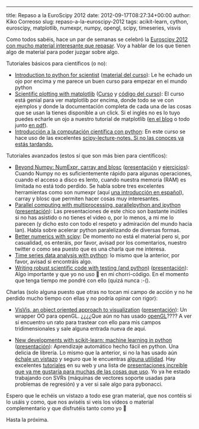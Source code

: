 ---
title: Repaso a la EuroScipy 2012
date: 2012-09-17T08:27:34+00:00
author: Kiko Correoso
slug: repaso-a-la-euroscipy-2012
tags: acikit-learn, cython, euroscipy, matplotlib, numexpr, numpy, opengl, scipy, timeseries, visvis

Como todos sabéis, hace un par de semanas se celebró la [Euroscipy 2012 con mucho material interesante que repasar](http://www.euroscipy.org/conference/euroscipy2012). Voy a hablar de los que tienen algo de material para poder juzgar sobre algo.

Tutoriales básicos para científicos (o no):

  * [Introduction to python for scientist](http://www.euroscipy.org/talk/6563) ([material del curso](http://www.euroscipy.org/file/9018?vid=download)): Le he echado un ojo por encima y me parece un buen curso para empezar en el mundo python
  * [Scientific plotting with matplotlib](http://www.euroscipy.org/talk/6573) ([Curso](http://webloria.loria.fr/~rougier/teaching/matplotlib/) y [código del curso](https://github.com/rougier/scipy-lecture-notes/tree/euroscipy-2012/intro/matplotlib)): El curso está genial para ver matplotlib por encima, donde todo se ve con ejemplos y donde la documentación completa de cada una de las cosas que se usan la tienes disponible a un click. Si el inglés no es lo tuyo puedes echarle un ojo a nuestro tutorial de matplotlib ([en el blog](https://pybonacci.org/tag/tutorial-matplotlib-pyplot/) o todo junto [en pdf](http://new.pybonacci.org/images/2012/08/tutorial-de-matplotlib-pyplotv0-1-201208311.pdf)).
  * [Introducción a la computación científica con python](http://www.euroscipy.org/talk/6578): En este curso se hace uso de las excelentes [scipy-lecture-notes. Si no las conoces ya estás tardando.](http://scipy-lectures.github.com/)

Tutoriales avanzados (estos sí que son más bien para científicos):

  * [Beyond Numpy: NumExpr, carray and blosc](http://www.euroscipy.org/talk/6602) ([presentación](http://www.euroscipy.org/file/8920?vid=download) y [ejercicios](http://www.euroscipy.org/file/8921?vid=download)): Cuando Numpy no es suficientemente rápido para algunas operaciones, cuando el acceso a disco es lento, cuando nuestra memoria (RAM) es limitada no está todo perdido. Se habla sobre tres excelentes herramientas como son numexpr (aquí [una introducción en español](http://www.slideshare.net/kikocorreoso/numexpr-python-madrid-13428246)), carray y blosc que permiten hacer cosas muy interesantes.
  * [Parallel computing with multiprocessing, parallelpython and ipython](http://www.euroscipy.org/talk/6612) ([presentación](http://www.euroscipy.org/file/9017?vid=download)): Las presentaciones de este chico son bastante inútiles si no has asistido o no tienes el video o, por lo menos, a mi me lo parecen (y dicho esto con todo el respeto y admiración del mundo hacia Ian). Habla sobre acelerar python paralelizando de diversas formas.
  * [Better numerics with scipy](http://www.euroscipy.org/talk/6617): De momento no está el material pero si, por casualidad, os enteráis, por favor, avisad por los comentarios, nuestro twitter o como sea puesto que es una charla que me interesa.
  * [Time series data analysis with python](http://www.euroscipy.org/talk/6629): lo mismo que la anterior, por favor, avisad si encontráis algo.
  * [Writing robust scientific code with testing (and python)](http://www.euroscipy.org/talk/6634) ([presentación](http://www.euroscipy.org/file/8962?vid=download)): Algo importante y que yo no uso 🙁 en mi chorri-código. En el momento que tenga tiempo me pondré con ello (quizá nunca :-().

Charlas (solo alguna puesto que otras no tocan mi campo de acción y no he perdido mucho tiempo con ellas y no podría opinar con rigor):

  * [VisVis, an object oriented approach to visualization](http://www.euroscipy.org/talk/6784) ([presentación](http://www.euroscipy.org/file/9036?vid=download)): Un wrapper OO para openGL. ¿¿¿¿Que aún no has usado [openGL](http://pyopengl.sourceforge.net/)???? A ver si encuentro un rato para trastear con ello para mis campos tridimensionales y sale alguna entrada nueva de aquí.

  * [New developments with scikit-learn: machine learning in python](http://www.euroscipy.org/talk/6856) ([presentación](http://www.euroscipy.org/file/9010?vid=download)): Aprendizaje automático hecho fácil en python. Una delicia de librería. Lo mismo que la anterior, si no la has usado aún [échale un vistazo](http://scikit-learn.org/stable/) y seguro que le encuentras [alguna utilidad](http://scikit-learn.org/stable/auto_examples/index.html). Hay excelentes [tutoriales](http://scikit-learn.org/stable/user_guide.html) en su web y una lista de [presentaciones increible que ya me gustaría para muchas de las cosas que uso](http://scikit-learn.org/stable/presentations.html). Yo ya he estado trabajando con SVRs (máquinas de vectores soporte usadas para problemas de regresión) y a ver si sale algo para pybonacci.

Espero que le echéis un vistazo a todo ese gran material, que nos contéis si lo usáis y como, que nos aviséis si veis los vídeos o material complementario y que disfrutéis tanto como yo 🙂

Hasta la próxima.